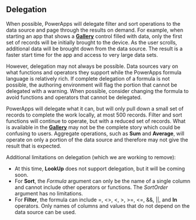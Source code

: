 ## Delegation ##

When possible, PowerApps will delegate filter and sort operations to the data source and page through the results on demand.  For example, when starting an app that shows a **[Gallery](../controls/control-gallery.md)** control filled with data, only the first set of records will be initially brought to the device.  As the user scrolls, additional data will be brought down from the data source.  The result is a faster start time for the app and access to very large data sets.

However, delegation may not always be possible.  Data sources vary on what functions and operators they support while the PowerApps formula language is relatively rich.  If complete delegation of a formula is not possible, the authoring environment will flag the portion that cannot be delegated with a warning.  When possible, consider changing the formula to avoid functions and operators that cannot be delegated.   

PowerApps will delegate what it can, but will only pull down a small set of records to complete the work locally, at most 500 records.  Filter and sort functions will continue to operate, but with a reduced set of records.  What is available in the **[Gallery](../controls/control-gallery.md)** may not be the complete story which could be confusing to users.  Aggregate operations, such as **Sum** and **Average**, will operate on only a portion of the data source and therefore may not give the result that is expected.

Additional limitations on delegation (which we are working to remove):

- At this time, **LookUp** does not support delegation, but it will be coming soon.
- For **Sort**, the *Formula* argument can only be the name of a single column and cannot include other operators or functions.  The *SortOrder* argument has no limitations.
- For **Filter**, the formula can include =, <>, <, >, >=, <=, &&, ||, and **In** operators.  Only names of columns and values that do not depend on the data source can be used.  

